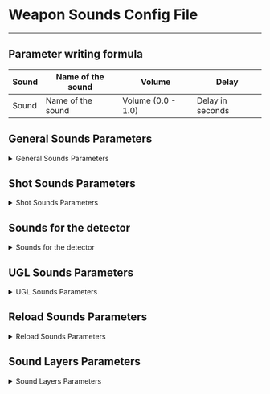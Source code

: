 # Weapon Sounds Config File

___

## Parameter writing formula

| Sound | Name of the sound | Volume | Delay |
|---|---|---|---|
| Sound | Name of the sound | Volume (0.0 - 1.0) | Delay in seconds |

## General Sounds Parameters

<details>
    <summary>General Sounds Parameters</summary>

| Parameter Name | Parameter Description | Example Value | Value Data Type | Parameter Possible Values And Their Descriptions |
|---|---|---|:---:|---|
| snd_draw | Draw Sound | weapons\bino_draw |
| snd_holster | Holster Sound | weapons\bino_holster |
| snd_gyro | sound reduction/increase of zoom | weapons\binoculars_gyro |
| snd_zoomin | the sound of entering the scope | weapons\binoculars_zoomin |
| snd_zoomout | the sound of exiting the scope | weapons\binoculars_zoomout |
| snd_switch | sound of switching firing mode | weapons\ak74\ak74_switch |
| snd_close |  | weapons\generic_close |  |

</details>

## Shot Sounds Parameters

<details>
    <summary>Shot Sounds Parameters</summary>

| Parameter Name | Parameter Description | Example Value | Value Data Type | Parameter Possible Values And Their Descriptions |
|---|---|---|:---:|---|
| snd_shoot | shot sound | weapons\as50\as50_shoot |
| snd_shoot1 | sound of shot 1 | weapons\as50\as50_shoot |
| snd_shoot2 | shot sound 2 | weapons\as50\as50_shoot |
| snd_silncer_shot | silencer shot sound | wpn_m98b_snd_silncer_shot |
| snd_shoot_duplet | The sound of a duplicate shot | wpn_toz34_snd_shoot_duplet |
| snd_shoot_grenade | the sound of the underbarrel grenade launcher | weapons\explo\grenade_launch_explo |
| snd_empty | sound when the magazine is empty | weapons\gen_empty |

</details>

## Sounds for the detector

<details>
    <summary>Sounds for the detector</summary>

| Parameter Name | Parameter Description | Example Value | Value Data Type | Parameter Possible Values And Their Descriptions |
|---|---|---|:---:|---|
| found_snd |  | detectors\DA-2_beep1 |
| catch_snd |  | detectors\DA-2_beep1 |

</details>

## UGL Sounds Parameters

<details>
    <summary>UGL Sounds Parameters</summary>

| Parameter Name | Parameter Description | Example Value | Value Data Type | Parameter Possible Values And Their Descriptions |
|---|---|---|:---:|---|
| snd_explode | the sound of an explosion | grenade_f1_snd_explode |
| snd_checkout | the sound of pulling the pin from a grenade | weapons\generic_checkout |
| snd_open_weapon | | the sound of opening the drum/weapon magazine | weapons\rg6\rg6_reload_start |
| snd_close_weapon | the sound of closing the drum/weapon magazine | weapons\rg6\rg6_reload_end |
| snd_fly_sound | sound of rocket flight | weapons\rocket_fly |

</details>

## Reload Sounds Parameters

<details>
    <summary>Reload Sounds Parameters</summary>

| Parameter Name | Parameter Description | Example Value | Value Data Type | Parameter Possible Values And Their Descriptions |
|---|---|---|:---:|---|
| snd_reload | Sound of not fully reloading | weapons\abakan\abakan_reload |
| snd_reload_empty | the sound of a full reload | weapons\abakan\abakan_reload_empty |
| snd_reload_grenade | sound of underbarrel grenade launcher reload | weapons\gp30\gp30_grenload |
| snd_reload_w_gl | the sound of reloading with the underbarrel grenade launcher on | weapons\ak74\ak74_reload_w_gl |
| snd_add_cartridge | the sound of adding a cartridge | weapons\rg6\rg6_reload |
| snd_bore | the sound of boring | weapons\generic\eastern_bore |
| snd_bore1 | bore 1 sound | weapons\mp5_bore |

</details>

## Sound Layers Parameters

<details>
    <summary>Sound Layers Parameters</summary>

| Parameter Name | Parameter Description | Example Value | Value Data Type | Parameter Possible Values And Their Descriptions |
|---|---|---|:---:|---|
| snd_1_layer |  | weapons\9a91\9a91_shoot |
| snd_1_layer1 |  | weapons\9a91\9a91_shoot1 |
| snd_1_layer2 |  | weapons\9a91\9a91_shoot2 |
| snd_1_layer3 |  | weapons\9a91\9a91_shoot3 |
| snd_1_layer4 |  | weapons\9a91\9a91_shoot4 |
| snd_1_layer5 |  | weapons\9a91\9a91_shoot5 |
| snd_1_layer6 |  | weapons\9a91\9a91_shoot6 |
| snd_1_layer7 |  | weapons\9a91\9a91_shoot7 |
| snd_1_layer8 |  | weapons\9a91\9a91_shoot8 |
| snd_2_layer |  | weapons\_distance_shooting_mid\g3sg1_distant |
| snd_3_layer |  | weapons\_distance_shooting_far\g3sg1_distant |
| snd_4_layer |  | weapons\_distance_shooting_far\saiga_distant |

</details>
